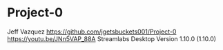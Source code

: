 # Project-0
Jeff Vazquez
https://github.com/jgetsbuckets001/Project-0
https://youtu.be/JNn5VAP_88A
Streamlabs Desktop Version 1.10.0 (1.10.0)

